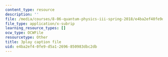 ```yaml
---
content_type: resource
description: ''
file: /media/courses/8-06-quantum-physics-iii-spring-2018/e4ba2ef40fe9d5a12696850983dbc2db_DYJM_P4sG-c.srt
file_type: application/x-subrip
learning_resource_types: []
ocw_type: OCWFile
resourcetype: Other
title: 3play caption file
uid: e4ba2ef4-0fe9-d5a1-2696-850983dbc2db
---
```

